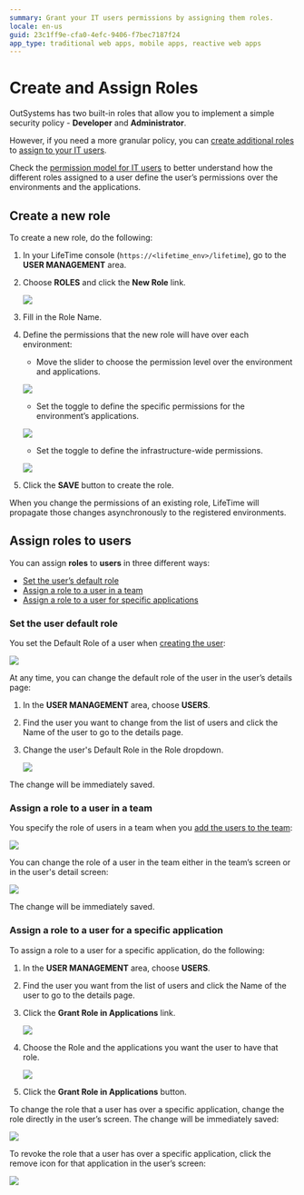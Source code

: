 ```yaml
---
summary: Grant your IT users permissions by assigning them roles.
locale: en-us
guid: 23c1ff9e-cfa0-4efc-9406-f7bec7187f24
app_type: traditional web apps, mobile apps, reactive web apps
---
```


# Create and Assign Roles

OutSystems has two built-in roles that allow you to implement a simple security policy - **Developer** and **Administrator**.

However, if you need a more granular policy, you can [create additional roles](#create-a-new-role) to [assign to your IT users](#assign-roles-to-users).

Check the [permission model for IT users](about-permission-levels.md) to better understand how the different roles assigned to a user define the user’s permissions over the environments and the applications.

## Create a new role

To create a new role, do the following:

1. In your LifeTime console (`https://<lifetime_env>/lifetime`), go to the **USER MANAGEMENT** area.

1. Choose **ROLES** and click the **New Role** link.  

    ![](images/roles-create-new-lt.png)

1. Fill in the Role Name.

1. Define the permissions that the new role will have over each environment:

    * Move the slider to choose the permission level over the environment and applications.

    ![](images/roles-permission-levels-lt.png)

    * Set the toggle to define the specific permissions for the environment’s applications.

    ![](images/roles-specific-permissions-lt.png)

    * Set the toggle to define the infrastructure-wide permissions.

    ![](images/roles-infra-wide-permissions-lt.png)

1. Click the **SAVE** button to create the role.

When you change the permissions of an existing role, LifeTime will propagate those changes asynchronously to the registered environments.

## Assign roles to users

You can assign **roles** to **users** in three different ways:

* [Set the user’s default role](#set-the-user-default-role)
* [Assign a role to a user in a team](#assign-a-role-to-a-user-in-a-team)
* [Assign a role to a user for specific applications](#assign-a-role-to-a-user-for-a-specific-application)

### Set the user default role

You set the Default Role of a user when [creating the user](create-an-it-user.md):

![](images/roles-create-user-lt.png)

At any time, you can change the default role of the user in the user’s details page:

1. In the **USER MANAGEMENT** area, choose **USERS**.

1. Find the user you want to change from the list of users and click the Name of the user to go to the details page.

1. Change the user's Default Role in the Role dropdown.  

    ![](images/roles-default-role-lt.png)

The change will be immediately saved.

### Assign a role to a user in a team

You specify the role of users in a team when you [add the users to the team](create-an-it-team.md#add-it-users-to-the-team):

![](images/roles-grant-in-team-lt.png)

You can change the role of a user in the team either in the team’s screen or in the user's detail screen:

![](images/roles-update-in-team-lt.png)

The change will be immediately saved.

### Assign a role to a user for a specific application

To assign a role to a user for a specific application, do the following:

1. In the **USER MANAGEMENT** area, choose **USERS**.

1. Find the user you want from the list of users and click the Name of the user to go to the details page.

1. Click the **Grant Role in Applications** link.  

    ![](images/roles-grant-in-app-link-lt.png)

1. Choose the Role and the applications you want the user to have that role.  

    ![](images/roles-grant-in-app-lt.png)

1. Click the **Grant Role in Applications** button.

To change the role that a user has over a specific application, change the role directly in the user’s screen. The change will be immediately saved:

![](images/roles-update-in-app-lt.png)

To revoke the role that a user has over a specific application, click the remove icon for that application in the user’s screen:

![](images/roles-revoke-in-app-lt.png)
